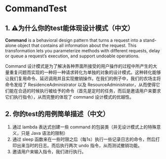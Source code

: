 # CommandTest

## 1. ⚠️为什么你的test能体现设计模式（中文） 

**Command** is a behavioral design pattern that turns a request into a stand-alone object that contains all information about the request. This transformation lets you parameterize methods with different requests, delay or queue a request’s execution, and support undoable operations. 

Command 设计模式是为了解决各种界面所接受的用户操作的过程中所产生的大量重复问题而实现的一种将一种请求转化为单独的对象的设计模式。这种转化能够让我们复用命令、延迟调用并且实现撤销操作。在我们的例子中，我们的农场主将命令发给了 ResidenceAdministrator 以及 ResourceAdministrator，从而使得它们能在合适的时候执行被给予的命令（首先是定时的任务，而后是邀请用户来要求它们执行指令），从而完整的体现了 command 设计模式的优越性。

## 2. 你的test的用例简单描述（中文）

1. 通过 lambda 表达式创建一些 command 的包装类（并无设计模式上的特殊意义，只是 Java 语法的限制）
2. 通过 sleep 函数来在一些时限之后（每1s）执行一些记录日志的命令，然后打印出来当时的日志。而后执行两次 undo 指令，从而测试撤销功能。
3. 邀请用户来输入指令，我们进行执行。